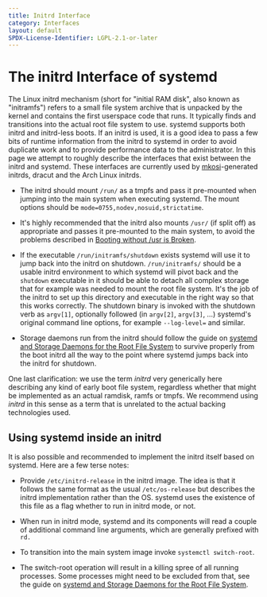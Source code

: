 ```yaml
---
title: Initrd Interface
category: Interfaces
layout: default
SPDX-License-Identifier: LGPL-2.1-or-later
---
```



# The initrd Interface of systemd

The Linux initrd mechanism (short for "initial RAM disk", also known as
"initramfs") refers to a small file system archive that is unpacked by the
kernel and contains the first userspace code that runs. It typically finds and
transitions into the actual root file system to use. systemd supports both
initrd and initrd-less boots. If an initrd is used, it is a good idea to pass a
few bits of runtime information from the initrd to systemd in order to avoid
duplicate work and to provide performance data to the administrator. In this
page we attempt to roughly describe the interfaces that exist between the
initrd and systemd. These interfaces are currently used by
[mkosi](https://github.com/systemd/mkosi)-generated initrds, dracut and the
Arch Linux initrds.

* The initrd should mount `/run/` as a tmpfs and pass it pre-mounted when
  jumping into the main system when executing systemd. The mount options should
  be `mode=0755,nodev,nosuid,strictatime`.

* It's highly recommended that the initrd also mounts `/usr/` (if split off) as
  appropriate and passes it pre-mounted to the main system, to avoid the
  problems described in [Booting without /usr is Broken](SEPARATE_USR_IS_BROKEN).

* If the executable `/run/initramfs/shutdown` exists systemd will use it to
  jump back into the initrd on shutdown. `/run/initramfs/` should be a usable
  initrd environment to which systemd will pivot back and the `shutdown`
  executable in it should be able to detach all complex storage that for
  example was needed to mount the root file system. It's the job of the initrd
  to set up this directory and executable in the right way so that this works
  correctly. The shutdown binary is invoked with the shutdown verb as `argv[1]`,
  optionally followed (in `argv[2]`, `argv[3]`, …) systemd's original command
  line options, for example `--log-level=` and similar.

* Storage daemons run from the initrd should follow the guide on
  [systemd and Storage Daemons for the Root File System](ROOT_STORAGE_DAEMONS)
  to survive properly from the boot initrd all the way to the point where
  systemd jumps back into the initrd for shutdown.

One last clarification: we use the term _initrd_ very generically here
describing any kind of early boot file system, regardless whether that might be
implemented as an actual ramdisk, ramfs or tmpfs. We recommend using _initrd_
in this sense as a term that is unrelated to the actual backing technologies
used.

## Using systemd inside an initrd

It is also possible and recommended to implement the initrd itself based on
systemd. Here are a few terse notes:

* Provide `/etc/initrd-release` in the initrd image. The idea is that it
  follows the same format as the usual `/etc/os-release` but describes the
  initrd implementation rather than the OS. systemd uses the existence of this
  file as a flag whether to run in initrd mode, or not.

* When run in initrd mode, systemd and its components will read a couple of
  additional command line arguments, which are generally prefixed with `rd.`

* To transition into the main system image invoke `systemctl switch-root`.

* The switch-root operation will result in a killing spree of all running
  processes. Some processes might need to be excluded from that, see the guide
  on [systemd and Storage Daemons for the Root File System](ROOT_STORAGE_DAEMONS).
